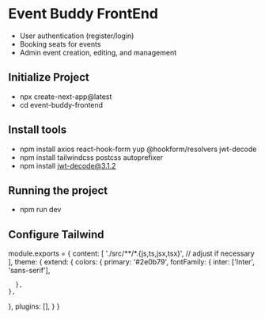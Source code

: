 #  Event Buddy FrontEnd


- User authentication (register/login)
- Booking seats for events
- Admin event creation, editing, and management

## Initialize Project
- npx create-next-app@latest
- cd event-buddy-frontend
## Install tools
- npm install axios react-hook-form yup @hookform/resolvers jwt-decode
- npm install tailwindcss postcss autoprefixer
-  npm install jwt-decode@3.1.2
## Running the project
- npm run dev

##  Configure Tailwind

module.exports = {
  content: [
    './src/**/*.{js,ts,jsx,tsx}', // adjust if necessary
  ],
  theme: {
    extend: {
      colors: {
        primary: '#2e0b79',
        fontFamily: {
      inter: ['Inter', 'sans-serif'],

      },
    },
  },
  plugins: [],
}
  }




